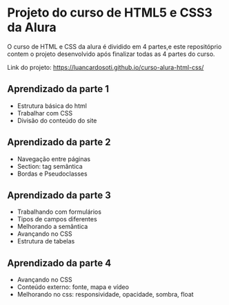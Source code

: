 # Projeto do curso de HTML5 e CSS3 da Alura
<p>O curso de HTML e CSS da alura é dividido em 4 partes,e este repositóprio contem o projeto desenvolvido após finalizar todas as 4 partes do curso.</p>
<p>Link do projeto: <a href="https://luancardosoti.github.io/curso-alura-html-css/">https://luancardosoti.github.io/curso-alura-html-css/</a></p>

## Aprendizado da parte 1
* Estrutura básica do html
* Trabalhar com CSS
* Divisão do conteúdo do site

## Aprendizado da parte 2
* Navegação entre páginas
* Section: tag semântica
* Bordas e Pseudoclasses

## Aprendizado da parte 3
* Trabalhando com formulários
* Tipos de campos diferentes
* Melhorando a semântica
* Avançando no CSS
* Estrutura de tabelas

## Aprendizado da parte 4
* Avançando no CSS
* Conteúdo externo: fonte, mapa e vídeo
* Melhorando no css: responsividade, opacidade, sombra, float
